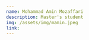```yaml
---
name: Mohammad Amin Mozaffari
description: Master's student
img: /assets/img/mamin.jpeg
link: 
---
```

